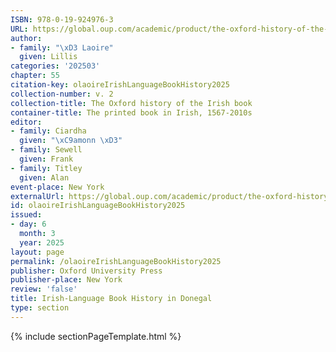 ```yaml
---
ISBN: 978-0-19-924976-3
URL: https://global.oup.com/academic/product/the-oxford-history-of-the-irish-book-volume-ii-9780199249763?cc=ge&lang=3n#
author:
- family: "\xD3 Laoire"
  given: Lillis
categories: '202503'
chapter: 55
citation-key: olaoireIrishLanguageBookHistory2025
collection-number: v. 2
collection-title: The Oxford history of the Irish book
container-title: The printed book in Irish, 1567-2010s
editor:
- family: Ciardha
  given: "\xC9amonn \xD3"
- family: Sewell
  given: Frank
- family: Titley
  given: Alan
event-place: New York
externalUrl: https://global.oup.com/academic/product/the-oxford-history-of-the-irish-book-volume-ii-9780199249763?cc=ge&lang=3n#
id: olaoireIrishLanguageBookHistory2025
issued:
- day: 6
  month: 3
  year: 2025
layout: page
permalink: /olaoireIrishLanguageBookHistory2025
publisher: Oxford University Press
publisher-place: New York
review: 'false'
title: Irish-Language Book History in Donegal
type: section
---
```

{% include sectionPageTemplate.html %}